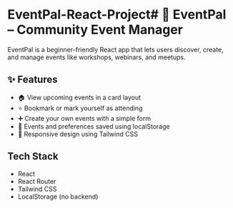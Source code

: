 # EventPal-React-Project# 🎉 EventPal – Community Event Manager

EventPal is a beginner-friendly React app that lets users discover, create, and manage events like workshops, webinars, and meetups.

## ✨ Features

- 🏠 View upcoming events in a card layout
- ⭐ Bookmark or mark yourself as attending
- ➕ Create your own events with a simple form
- 💾 Events and preferences saved using localStorage
- 🎨 Responsive design using Tailwind CSS

## Tech Stack

- React
- React Router
- Tailwind CSS
- LocalStorage (no backend)
